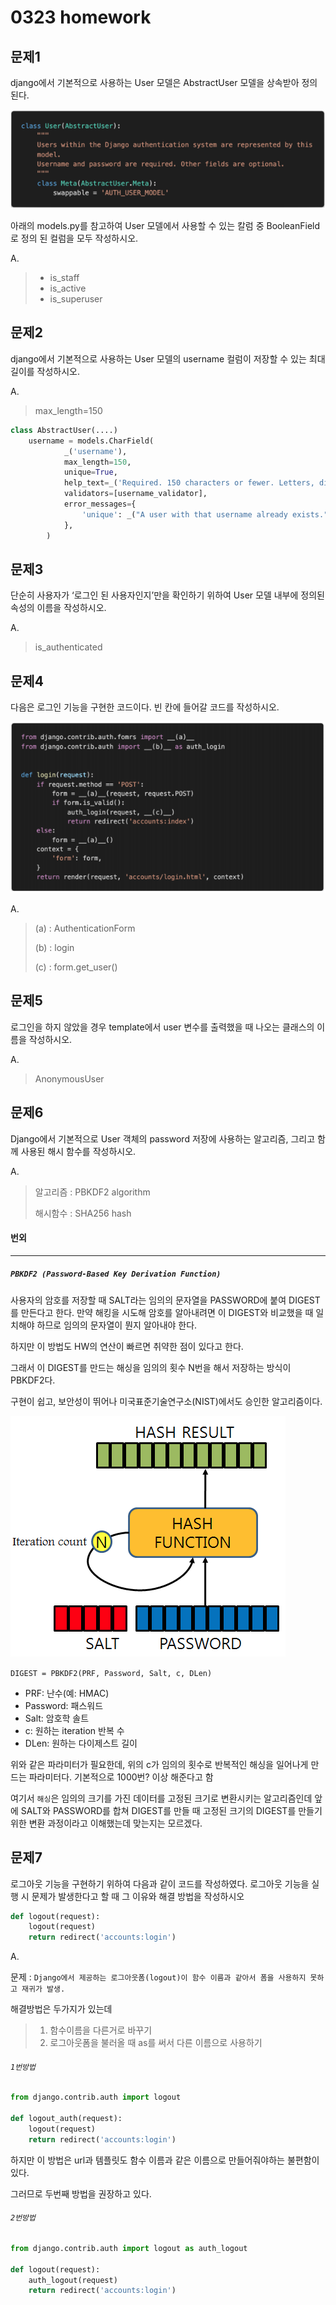 # 0323 homework

## 문제1

django에서 기본적으로 사용하는 User 모델은 AbstractUser 모델을 상속받아 정의된다.

![image-20210323111638611](0323_hw.assets/image-20210323111638611.png)

아래의 models.py를 참고하여 User 모델에서 사용할 수 있는 칼럼 중 BooleanField 로 정의 된 컬럼을 모두 작성하시오.

A.

> - is_staff
> - is_active
> - is_superuser



## 문제2

django에서 기본적으로 사용하는 User 모델의 username 컬럼이 저장할 수 있는 최대 길이를 작성하시오.

A.

> max_length=150

```python
class AbstractUser(....)
    username = models.CharField(
            _('username'),
            max_length=150,
            unique=True,
            help_text=_('Required. 150 characters or fewer. Letters, digits and @/./+/-/_ only.'),
            validators=[username_validator],
            error_messages={
                'unique': _("A user with that username already exists."),
            },
        )
```



## 문제3

단순히 사용자가 ‘로그인 된 사용자인지’만을 확인하기 위하여 User 모델 내부에 정의된 속성의 이름을 작성하시오.

A.

> is_authenticated



## 문제4

다음은 로그인 기능을 구현한 코드이다. 빈 칸에 들어갈 코드를 작성하시오.

![image-20210323125139677](0323_hw.assets/image-20210323125139677.png)

A.

> (a) : AuthenticationForm
>
> (b) : login
>
> (c) : form.get_user()



## 문제5

로그인을 하지 않았을 경우 template에서 user 변수를 출력했을 때 나오는 클래스의 이름을 작성하시오.

A.

>  AnonymousUser



## 문제6

Django에서 기본적으로 User 객체의 password 저장에 사용하는 알고리즘, 그리고 함께 사용된 해시 함수를 작성하시오.

A.

> 알고리즘 : PBKDF2 algorithm
>
> 해시함수 : SHA256 hash



#### 번외

---

##### `PBKDF2 (Password-Based Key Derivation Function)`

사용자의 암호를 저장할 때 SALT라는 임의의 문자열을 PASSWORD에 붙여 DIGEST를 만든다고 한다. 만약 해킹을 시도해 암호를 알아내려면 이 DIGEST와 비교했을 때 일치해야 하므로 임의의 문자열이 뭔지 알아내야 한다.

하지만 이 방법도 HW의 연산이 빠르면 취약한 점이 있다고 한다.

그래서 이 DIGEST를 만드는 해싱을 임의의 횟수 N번을 해서 저장하는 방식이 PBKDF2다.

구현이 쉽고, 보안성이 뛰어나 미국표준기술연구소(NIST)에서도 승인한 알고리즘이다.

![image-20210323141619284](0323_hw.assets/image-20210323141619284.png)

`DIGEST = PBKDF2(PRF, Password, Salt, c, DLen)  `

- PRF: 난수(예: HMAC)
- Password: 패스워드
- Salt: 암호학 솔트
- c: 원하는 iteration 반복 수
- DLen: 원하는 다이제스트 길이

위와 같은 파라미터가 필요한데, 위의 c가 임의의 횟수로 반복적인 해싱을 일어나게 만드는 파라미터다. 기본적으로 1000번? 이상 해준다고 함

여기서 `해싱`은 임의의 크기를 가진 데이터를 고정된 크기로 변환시키는 알고리즘인데 앞에 SALT와 PASSWORD를 합쳐 DIGEST를 만들 때 고정된 크기의 DIGEST를 만들기 위한 변환 과정이라고 이해했는데 맞는지는 모르겠다.



## 문제7

로그아웃 기능을 구현하기 위하여 다음과 같이 코드를 작성하였다. 로그아웃 기능을 실행 시 문제가 발생한다고 할 때 그 이유와 해결 방법을 작성하시오

```python
def logout(request):
    logout(request)
    return redirect('accounts:login')
```

A.

문제 : `Django에서 제공하는 로그아웃폼(logout)이 함수 이름과 같아서 폼을 사용하지 못하고 재귀가 발생.`

해결방법은 두가지가 있는데

> 1. 함수이름을 다른거로 바꾸기
> 2. 로그아웃폼을 불러올 때 as를 써서 다른 이름으로 사용하기

###### `1번방법`

```python
from django.contrib.auth import logout

def logout_auth(request):
    logout(request)
    return redirect('accounts:login')
```

하지만 이 방법은 url과 템플릿도 함수 이름과 같은 이름으로 만들어줘야하는 불편함이 있다.

그러므로 두번째 방법을 권장하고 있다.



###### `2번방법`

```python
from django.contrib.auth import logout as auth_logout

def logout(request):
    auth_logout(request)
    return redirect('accounts:login')
```





